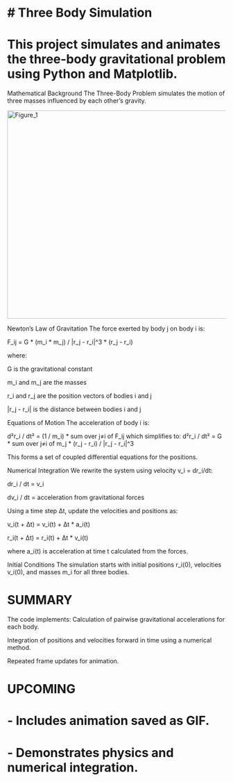 # \# Three Body Simulation


# This project simulates and animates the three-body gravitational problem using Python and Matplotlib.
Mathematical Background
The Three-Body Problem simulates the motion of three masses influenced by each other’s gravity.

<img width="640" height="480" alt="Figure_1" src="https://github.com/user-attachments/assets/c705395e-6ffc-4c61-bcc5-9b605f56157a" />


Newton’s Law of Gravitation
The force exerted by body j on body i is:

F_ij = G * (m_i * m_j) / |r_j - r_i|^3 * (r_j - r_i)

where:

G is the gravitational constant

m_i and m_j are the masses

r_i and r_j are the position vectors of bodies i and j

|r_j - r_i| is the distance between bodies i and j

Equations of Motion
The acceleration of body i is:

d²r_i / dt² = (1 / m_i) * sum over j≠i of F_ij
which simplifies to:
d²r_i / dt² = G * sum over j≠i of m_j * (r_j - r_i) / |r_j - r_i|^3

This forms a set of coupled differential equations for the positions.

Numerical Integration
We rewrite the system using velocity v_i = dr_i/dt:

dr_i / dt = v_i

dv_i / dt = acceleration from gravitational forces

Using a time step Δt, update the velocities and positions as:

v_i(t + Δt) = v_i(t) + Δt * a_i(t)

r_i(t + Δt) = r_i(t) + Δt * v_i(t)

where a_i(t) is acceleration at time t calculated from the forces.

Initial Conditions
The simulation starts with initial positions r_i(0), velocities v_i(0), and masses m_i for all three bodies.

# **SUMMARY**
The code implements:
Calculation of pairwise gravitational accelerations for each body.

Integration of positions and velocities forward in time using a numerical method.

Repeated frame updates for animation.

# **UPCOMING**
# \- Includes animation saved as GIF.

# \- Demonstrates physics and numerical integration.



